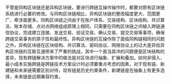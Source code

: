 不管是同构区块链还是异构区块链，要进行跨链互操作操作时，都要对原有区块链系统进行必要的修改。与同构区块链相比，异构区块链的整改幅度更大、范围更广、牵涉面更多。同构区块链之间由于在账户体系、交易结构、区块结构、共识算法、账本存储、点对点网络组成原理上相同，只需要在同构区块链之间植入跨链通信协议，完成建立连接、发送交易、验证交易、确认交易、提交交易等事项，确保跨链交易事务的原子性和最终性。异构区块链的互操作除了面临同构链相同的问题之外，异构区块链在区块结构、共识算法、密码协议、网络协议上的过大差异给异构区块链的互联互通带来了严重的挑战，其中一个首当其冲的问题便是区块结构的差异，现有跨链解决方案中的做法是对区块进行抽象、扩展和叠加。如何非侵入、最小成本实施跨链是跨链技术方案设计时必须要重点考虑的因素，对于现有链、新建链和未来链需要区别对待，现有链是历史约束条件，新建链是在抽象上有更多选择，未来链是远期兼容约束。

